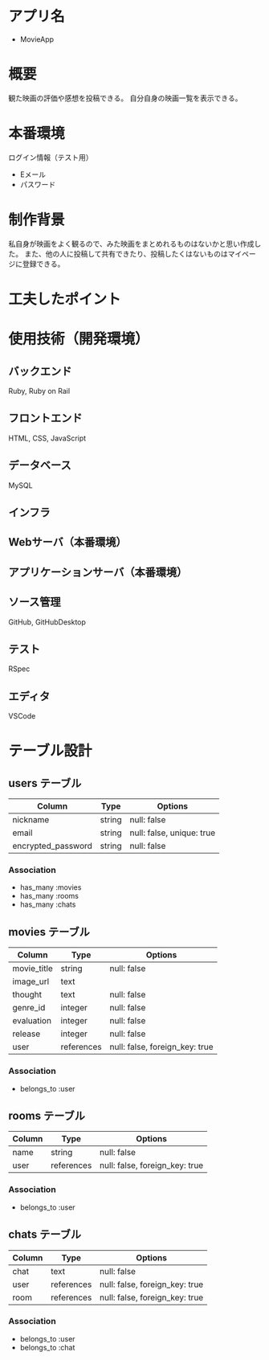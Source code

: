 # アプリ名
- MovieApp

# 概要
観た映画の評価や感想を投稿できる。
自分自身の映画一覧を表示できる。

# 本番環境

ログイン情報（テスト用）
- Eメール
- パスワード

# 制作背景
私自身が映画をよく観るので、みた映画をまとめれるものはないかと思い作成した。
また、他の人に投稿して共有できたり、投稿したくはないものはマイページに登録できる。

# 工夫したポイント

# 使用技術（開発環境）
## バックエンド
Ruby, Ruby on Rail
## フロントエンド
HTML, CSS, JavaScript
## データベース
MySQL
## インフラ
## Webサーバ（本番環境）
## アプリケーションサーバ（本番環境）
## ソース管理
GitHub, GitHubDesktop
## テスト
RSpec
## エディタ
VSCode

# テーブル設計

## users テーブル

| Column             | Type   | Options                   |
| ------------------ | ------ | ------------------------- |
| nickname           | string | null: false               |
| email              | string | null: false, unique: true |
| encrypted_password | string | null: false               |

### Association
- has_many :movies
- has_many :rooms
- has_many :chats


## movies テーブル

| Column        | Type       | Options                        |
| ------------- | ---------- | ------------------------------ |
| movie_title   | string     | null: false                    |
| image_url     | text       |                                |
| thought       | text       | null: false                    |
| genre_id      | integer    | null: false                    |
| evaluation    | integer    | null: false                    |
| release       | integer    | null: false                    |
| user          | references | null: false, foreign_key: true |

### Association
- belongs_to :user


## rooms テーブル

| Column | Type       | Options                        |
| ------ | ---------- | ------------------------------ |
| name   | string     | null: false                    |
| user   | references | null: false, foreign_key: true |

### Association
- belongs_to :user

## chats テーブル

| Column | Type       | Options                        |
| ------ | ---------- | ------------------------------ |
| chat   | text       | null: false                    |
| user   | references | null: false, foreign_key: true |
| room   | references | null: false, foreign_key: true |

### Association
- belongs_to :user
- belongs_to :chat